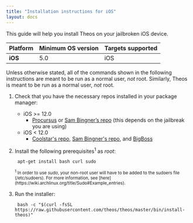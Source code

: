 ```yaml
---
title: "Installation instructions for iOS"
layout: docs
---
```


This guide will help you install Theos on your jailbroken iOS device.

| Platform | Minimum OS version | Targets supported
|----------|--------------------|-------------------|
| **iOS** | 5.0 | iOS |

Unless otherwise stated, all of the commands shown in the following instructions are meant to be run as a normal user, _not_ root. Similarly, Theos is meant to be run as a normal user, _not_ root.

1. Check that you have the necessary repos installed in your package manager:

	* iOS >= 12.0
		* [Procursus](https://apt.procurs.us/) or [Sam Bingner’s repo](https://apt.bingner.com/) (this depends on the jailbreak you are using)
	* iOS < 12.0
		* [Coolstar's repo](https://coolstar.org/publicrepo/), [Sam Bingner's repo](https://repo.bingner.com/), and [BigBoss](http://apt.thebigboss.org/repofiles/cydia/)

1. Install the following prerequisites<sup>1</sup> as *root*:

		apt-get install bash curl sudo

	<sup>
	<sup>1</sup> In order to use <i>sudo</i>, your non-root user will have to be added to the sudoers file (/etc/sudoers). For more information, see [here](https://wiki.archlinux.org/title/Sudo#Example_entries).
	</sup>

1. Run the installer:

		bash -c "$(curl -fsSL https://raw.githubusercontent.com/theos/theos/master/bin/install-theos)"
